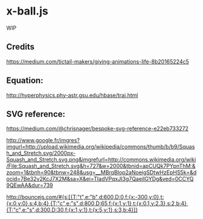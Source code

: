 x-ball.js
=========

WIP



Credits
-------
https://medium.com/tictail-makers/giving-animations-life-8b20165224c5

Equation:
--------
http://hyperphysics.phy-astr.gsu.edu/hbase/traj.html


SVG reference:
--------------
https://medium.com/@chrisnager/bespoke-svg-reference-e22eb733272

http://www.google.fr/imgres?imgurl=http://upload.wikimedia.org/wikipedia/commons/thumb/b/b9/Squash_and_Stretch.svg/2000px-Squash_and_Stretch.svg.png&imgrefurl=http://commons.wikimedia.org/wiki/File:Squash_and_Stretch.svg&h=727&w=2000&tbnid=apCUQk7PYpnThM:&zoom=1&tbnh=90&tbnw=248&usg=__MBrqBIop2aNoeigSDtwHzEpHS5k=&docid=7Be32v2KcJ7X2M&sa=X&ei=TIadVPqxJI3g7QaeiIGYDg&ved=0CCYQ9QEwAA&dur=739

http://bouncejs.com/#{s:[{T:"t",e:"b",d:600,D:0,f:{x:-300,y:0},t:{x:0,y:0},s:4,b:4},{T:"c",e:"s",d:800,D:65,f:{x:1,y:1},t:{x:0.1,y:2.3},s:2,b:4},{T:"c",e:"s",d:300,D:30,f:{x:1,y:1},t:{x:5,y:1},s:3,b:4}]}
